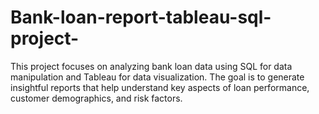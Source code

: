 # Bank-loan-report-tableau-sql-project-
This project focuses on analyzing bank loan data using SQL for data manipulation and Tableau for data visualization. The goal is to generate insightful reports that help understand key aspects of loan performance, customer demographics, and risk factors.
